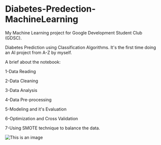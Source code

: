 # Diabetes-Predection-MachineLearning
My Machine Learning project for Google Development Student Club (GDSC).

Diabetes Prediction using Classification Algorithms.
It's the first time doing an AI project from A-Z by myself.

A brief about the notebook:

1-Data Reading

2-Data Cleaning

3-Data Analysis

4-Data Pre-processing

5-Modeling and it's Evaluation

6-Optimization and Cross Validation

7-Using SMOTE technique to balance the data.

![This is an image](https://drive.google.com/file/d/1IrXqqgA3OG_1DStUhSfNgV-bC_l2V7Lf/view?usp=sharing)

